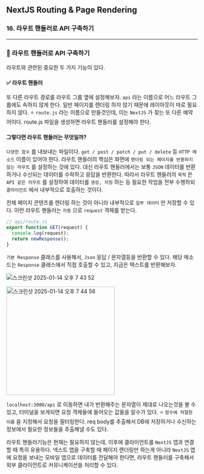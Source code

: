## NextJS Routing & Page Rendering

### 16. 라우트 핸들러로 API 구축하기

---

### 📌 라우트 핸들러로 API 구축하기

라우트와 관련된 중요한 두 가지 기능이 있다.

#### ✅ 라우트 핸들러

또 다른 라우트 경로를 라우트 그룹 옆에 설정해보자.
`api` 라는 이름으로 어느 라우트 그룹에도 속하지 않게 한다. 일반 페이지를 렌더링 하지 않기 때문에 레이아웃이 따로 필요하지 않다.
⭐️ `route.js` 라는 이름으로 만들것인데, 이는 `NextJS` 가 찾는 또 다른 예약어이다.
route.js 파일을 생성하면 라우트 핸들러를 설정해야 한다.

#### 그렇다면 라우트 핸들러는 무엇일까?

`다양한 함수` 를 내보내는 파일이다.
`get / post / patch / put / delete` 등 `HTTP 메소드` 이름이 있어야 한다.
라우트 핸들러의 핵심은 화면에 `렌더링 되는 페이지를 반환하지 않는 라우트` 를 설정하는 것에 있다. 대신 라우트 핸들러에서는 보통 `JSON` 데이터를 반환하거나 수신되는 데이터를 수락하고 응답을 반환한다. 따라서 라우트 핸들러의 `목적` 은 `API 같은 라우트` 를 설정하여 데이터를 `생성, 저장` 하는 등 필요한 작업을 전부 수행하되 `클라이언트` 에서 내부적으로 호출하는 것이다.

전체 페이지 콘텐츠를 렌더링 하는 것이 아니라 내부적으로 `일부 데이터` 만 저장할 수 있다.
이런 라우트 핸들러는 `자동` 으로 `request` 객체를 받는다.

```js
// api/route.js
export function GET(request) {
  console.log(request);
  return newResponse();
}
```

`기본 Response` 클래스를 사용해서, `Json` 응답 / 문자열등을 반환할 수 있다.
해당 메소드는 `Response` 클래스에서 직접 호출할 수 있고, 지금은 텍스트를 반환해보자.

![스크린샷 2025-01-14 오후 7 43 52](https://github.com/user-attachments/assets/33c63f2d-138f-46ee-93a8-d05aaa4074d3)

<img width="285" alt="스크린샷 2025-01-14 오후 7 44 56" src="https://github.com/user-attachments/assets/45c72823-cb02-4f0f-a1f0-08a5681fb49d" />

`localhost:3000/api` 로 이동하면 내가 반환해주는 문자열이 제대로 나오는것을 볼 수 있고, 터미널을 보게되면 요청 객체들에 들어오는 값들을 알수가 있다.
⭐️ `함수에 적절한 이름` 을 지정해서 요청을 필터링한다.
req body를 추출해서 DB에 저장하거나 수신하는 정보에서 필요한 정보들을 추출해낼 수도 있다.

라우트 핸들러기능은 현재는 필요하지 않는데, 이후에 클라이언트를 `NextJS` 앱과 연결할 때 특히 유용하다. 넥스트 앱을 구축할 때 페이지 렌더링만 하는게 아니라 `NextJS` 앱에 요청을 보내는 모바일 앱으로 데이터를 전달해야 한다면, 라우트 핸들러를 구축해서 외부 클라이언트로 커뮤니케이션을 처리할 수 있다.
